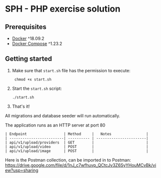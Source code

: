 # SPH - PHP exercise solution #

## Prerequisites

* [Docker](https://docs.docker.com/install/) ^18.09.2
* [Docker Compose](https://docs.docker.com/compose/install/) ^1.23.2

## Getting started

1. Make sure that `start.sh` file has the permission to execute:
    ```
     chmod +x start.sh
    ```
2. Start the `start.sh` script:
    ```
    ./start.sh
    ```
3. That's it!
  
All migrations and database seeder will run automatically.

The application runs as an HTTP server at port 80

    | Endpoint                 | Method     |   Notes                |
    | -------------------------| ---------- | -----------------------|
    | api/v1/upload/providers  | GET        |                        |
    | api/v1/upload/video      | POST       |                        |
    | api/v1/upload/image      | POST       |                        |

Here is the Postman collection, can be imported in to Postman:
https://drive.google.com/file/d/1nJ_c7wfhuvp_QCtcJv3Z6SyYHouMCvBk/view?usp=sharing

